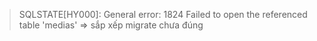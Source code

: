 > SQLSTATE[HY000]: General error: 1824 Failed to open the referenced table 'medias' => sắp xếp migrate chưa đúng 
